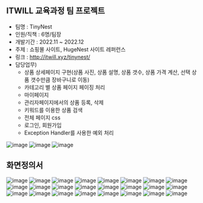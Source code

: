 ## ITWILL 교육과정 팀 프로젝트
- 팀명 : TinyNest
- 인원/직책 : 6명/팀장
- 개발기간 : 2022.11 ~ 2022.12
- 주제 : 쇼핑몰 사이트, HugeNest 사이트 레퍼런스
- 링크 : http://itwill.xyz/tinynest/
- 담당업무)
  - 상품 상세페이지 구현(상품 사진, 상품 설명, 상품 갯수, 상품 가격 계산, 선택 상품 갯수만큼 장바구니로 이동)
  - 카테고리 별 상품 페이지 페이징 처리
  - 마이페이지
  - 관리자페이지에서의 상품 등록, 삭제
  - 키워드를 이용한 상품 검색
  - 전체 페이지 css
  - 로그인, 회원가입
  - Exception Handler를 사용한 예외 처리

![image](https://github.com/mu-aa/TinyNest/assets/122263555/e5d6eb3f-ccb5-4848-8dff-daf869482d39)
![image](https://github.com/mu-aa/TinyNest/assets/122263555/a44ea141-7f24-401d-95f2-036dcd8703be)
![image](https://github.com/mu-aa/TinyNest/assets/122263555/f2f9280a-0250-416a-8dc1-4df2e93f68f7)

## 화면정의서
![image](https://github.com/mu-aa/TinyNest/assets/122263555/ca0c63cc-2724-46f9-b998-39da841400f4)
![image](https://github.com/mu-aa/TinyNest/assets/122263555/3f61b160-a5b1-47b2-a915-7ae2db4dd44e)
![image](https://github.com/mu-aa/TinyNest/assets/122263555/d092b8dd-0971-4d36-bfa2-b32f95601e24)
![image](https://github.com/mu-aa/TinyNest/assets/122263555/ef81093e-8804-4828-9f63-49ea16796088)
![image](https://github.com/mu-aa/TinyNest/assets/122263555/fd6d3300-a582-4b34-8295-ce92bb803a01)
![image](https://github.com/mu-aa/TinyNest/assets/122263555/f99ff9df-b1ad-4b08-86ab-da961fb73280)
![image](https://github.com/mu-aa/TinyNest/assets/122263555/dad2af19-6550-4d8f-a0ca-4795ca60328b)
![image](https://github.com/mu-aa/TinyNest/assets/122263555/8078b2e4-ed81-4e28-9c88-355e8c0f71ab)
![image](https://github.com/mu-aa/TinyNest/assets/122263555/0830cc40-ce3d-49de-856b-1c1c757f74cc)
![image](https://github.com/mu-aa/TinyNest/assets/122263555/3ac08ad0-2cff-41c6-9a30-6838df184e2e)
![image](https://github.com/mu-aa/TinyNest/assets/122263555/ae60a506-79a0-4239-8366-b82e8d9397d0)
![image](https://github.com/mu-aa/TinyNest/assets/122263555/b6730ae9-e606-4c97-988c-3a19b34ac211)
![image](https://github.com/mu-aa/TinyNest/assets/122263555/af94bb97-867b-4ef9-8f22-354312521aa1)
![image](https://github.com/mu-aa/TinyNest/assets/122263555/9a3a8ea7-ce42-424b-bca8-8094ba438d24)
![image](https://github.com/mu-aa/TinyNest/assets/122263555/d8a584d0-2556-4b28-8d05-4a1a9eb281de)
![image](https://github.com/mu-aa/TinyNest/assets/122263555/eda736ce-79dc-4074-b6b1-0c3c88c83075)
![image](https://github.com/mu-aa/TinyNest/assets/122263555/bb11096b-9062-49c3-ba48-a503ae145523)
![image](https://github.com/mu-aa/TinyNest/assets/122263555/0e77b575-5b23-475b-b78e-21bae29a41d3)
![image](https://github.com/mu-aa/TinyNest/assets/122263555/a50ceed8-d62d-460b-8d89-ad2a6fcf2088)
![image](https://github.com/mu-aa/TinyNest/assets/122263555/b941f60f-b102-4c36-8b9a-d185916065d6)
![image](https://github.com/mu-aa/TinyNest/assets/122263555/e8573db2-db6a-4c1a-b001-aa98717faa19)
![image](https://github.com/mu-aa/TinyNest/assets/122263555/d920f44d-3eb7-4140-bbf1-9d444bcbf873)
![image](https://github.com/mu-aa/TinyNest/assets/122263555/fa7f65b6-2cd0-4be2-baae-739d3d836e7c)
![image](https://github.com/mu-aa/TinyNest/assets/122263555/6c5a1e9e-66f2-4563-8153-b0ff02666e10)


